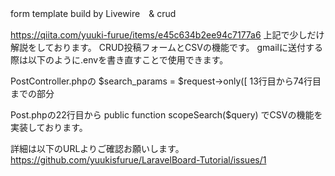 form template build by Livewire　& crud

https://qiita.com/yuuki-furue/items/e45c634b2ee94c7177a6
上記で少しだけ解説をしております。
CRUD投稿フォームとCSVの機能です。
gmailに送付する際は以下のように.envを書き直すことで使用できます。

PostController.phpの
$search_params = $request->only([
13行目から74行目までの部分

Post.phpの22行目から
public function scopeSearch($query) 
でCSVの機能を実装しております。

詳細は以下のURLよりご確認お願いします。
https://github.com/yuukisfurue/LaravelBoard-Tutorial/issues/1

